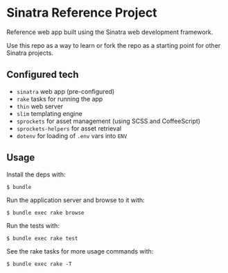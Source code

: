 # Sinatra Reference Project

Reference web app built using the Sinatra web development framework.

Use this repo as a way to learn or fork the repo as a starting point for other Sinatra projects.

## Configured tech

- `sinatra` web app (pre-configured)
- `rake` tasks for running the app
- `thin` web server
- `slim` templating engine
- `sprockets` for asset management (using SCSS and CoffeeScript)
- `sprockets-helpers` for asset retrieval
- `dotenv` for loading of `.env` vars into `ENV`

## Usage

Install the deps with:

    $ bundle

Run the application server and browse to it with:

    $ bundle exec rake browse

Run the tests with:

    $ bundle exec rake test

See the rake tasks for more usage commands with:

    $ bundle exec rake -T
